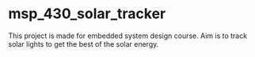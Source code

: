 # msp_430_solar_tracker
This project is made for embedded system design course.
Aim is to track solar lights to get the best of the solar energy.
